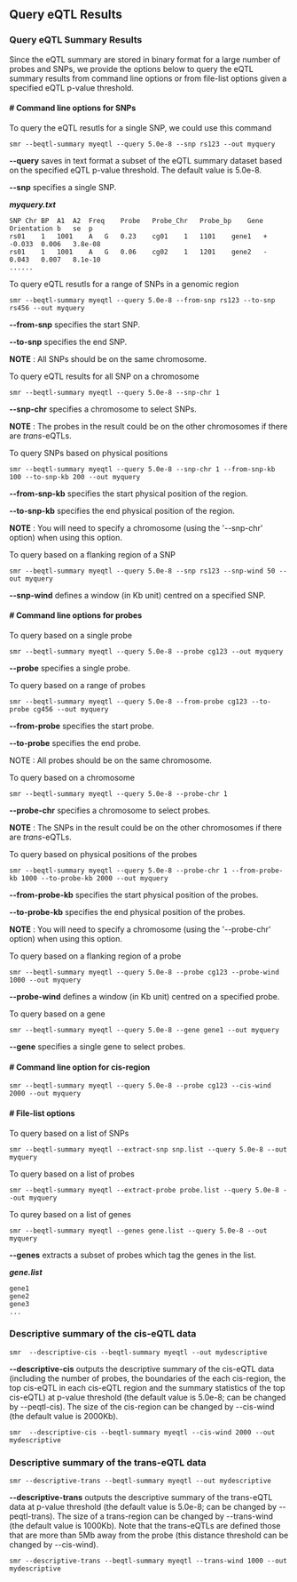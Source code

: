 
## Query eQTL Results

### Query eQTL Summary Results

Since the eQTL summary are stored in binary format for a large number of
probes and SNPs, we provide the options below to query the eQTL summary
results from command line options or from file-list options given a
specified eQTL p-value threshold.

#### \# Command line options for SNPs

To query the eQTL resutls for a single SNP, we could use this command

```
smr --beqtl-summary myeqtl --query 5.0e-8 --snp rs123 --out myquery 
```

**\--query** saves in text format a subset of the eQTL summary
dataset based on the specified eQTL p-value threshold. The default
value is 5.0e-8.

**\--snp** specifies a single SNP.

***myquery.txt***

```
SNP	Chr	BP	A1	A2	Freq	Probe	Probe_Chr	Probe_bp	Gene	Orientation	b	se	p
rs01	1	1001	A	G	0.23	cg01	1	1101	gene1	+	-0.033	0.006	3.8e-08
rs01	1	1001	A	G	0.06	cg02	1	1201	gene2	-	0.043	0.007	8.1e-10
......	
```
To query eQTL resutls for a range of SNPs in a genomic region

```
smr --beqtl-summary myeqtl --query 5.0e-8 --from-snp rs123 --to-snp rs456 --out myquery 
```

**\--from-snp** specifies the start SNP.

**\--to-snp** specifies the end SNP.

**NOTE** : All SNPs should be on the same chromosome.

To query eQTL results for all SNP on a chromosome

```
smr --beqtl-summary myeqtl --query 5.0e-8 --snp-chr 1 
```

**\--snp-chr** specifies a chromosome to select SNPs.

**NOTE** : The probes in the result could be on the other chromosomes if
there are *trans*-eQTLs.

To query SNPs based on physical positions

```
smr --beqtl-summary myeqtl --query 5.0e-8 --snp-chr 1 --from-snp-kb 100 --to-snp-kb 200 --out myquery 
```

**\--from-snp-kb** specifies the start physical position of the
region.

**\--to-snp-kb** specifies the end physical position of the region.

**NOTE** : You will need to specify a chromosome (using the '\--snp-chr'
option) when using this option.

To query based on a flanking region of a SNP

```
smr --beqtl-summary myeqtl --query 5.0e-8 --snp rs123 --snp-wind 50 --out myquery 
```

**\--snp-wind** defines a window (in Kb unit) centred on a specified SNP.

#### \# Command line options for probes

To query based on a single probe

```
smr --beqtl-summary myeqtl --query 5.0e-8 --probe cg123 --out myquery 
```

**\--probe** specifies a single probe.

To query based on a range of probes

```
smr --beqtl-summary myeqtl --query 5.0e-8 --from-probe cg123 --to-probe cg456 --out myquery 
```

**\--from-probe** specifies the start probe.

**\--to-probe** specifies the end probe.

NOTE : All probes should be on the same chromosome.

To query based on a chromosome

```
smr --beqtl-summary myeqtl --query 5.0e-8 --probe-chr 1 
```

**\--probe-chr** specifies a chromosome to select probes.

**NOTE** : The SNPs in the result could be on the other chromosomes if there
are *trans*-eQTLs.

To query based on physical positions of the probes

```
smr --beqtl-summary myeqtl --query 5.0e-8 --probe-chr 1 --from-probe-kb 1000 --to-probe-kb 2000 --out myquery 
```

**\--from-probe-kb** specifies the start physical position of the
probes.

**\--to-probe-kb** specifies the end physical position of the
probes.

**NOTE** : You will need to specify a chromosome (using the '\--probe-chr'
option) when using this option.

To query based on a flanking region of a probe

```
smr --beqtl-summary myeqtl --query 5.0e-8 --probe cg123 --probe-wind 1000 --out myquery 
```

**\--probe-wind** defines a window (in Kb unit) centred on a specified probe.

To query based on a gene

```
smr --beqtl-summary myeqtl --query 5.0e-8 --gene gene1 --out myquery 
```

**\--gene** specifies a single gene to select probes.

#### \# Command line option for cis-region

```
smr --beqtl-summary myeqtl --query 5.0e-8 --probe cg123 --cis-wind 2000 --out myquery 
```

#### \# File-list options

To query based on a list of SNPs

```
smr --beqtl-summary myeqtl --extract-snp snp.list --query 5.0e-8 --out myquery 
```

To query based on a list of probes

```
smr --beqtl-summary myeqtl --extract-probe probe.list --query 5.0e-8 --out myquery
```

To qurey based on a list of genes

```
smr --beqtl-summary myeqtl --genes gene.list --query 5.0e-8 --out myquery 
```

**\--genes** extracts a subset of probes which tag the genes in the
list.

***gene.list***
```
gene1
gene2
gene3
...
```
### Descriptive summary of the  cis-eQTL data

```
smr  --descriptive-cis --beqtl-summary myeqtl --out mydescriptive 
```
**\--descriptive-cis** outputs the descriptive summary of the cis-eQTL data (including the number of probes, the boundaries of the each cis-region, the top cis-eQTL in each cis-eQTL region and the summary statistics of the top cis-eQTL) at p-value threshold (the default value is 5.0e-8; can be changed by --peqtl-cis). The size of the cis-region can be changed by --cis-wind (the default value is 2000Kb).


```
smr  --descriptive-cis --beqtl-summary myeqtl --cis-wind 2000 --out mydescriptive 
```


### Descriptive summary of the  trans-eQTL data

```
smr --descriptive-trans --beqtl-summary myeqtl --out mydescriptive 
```
**\--descriptive-trans**  outputs the descriptive summary of the trans-eQTL data at p-value threshold (the default value is 5.0e-8; can be changed by --peqtl-trans). The size of a trans-region can be changed by --trans-wind (the default value is 1000Kb). Note that the trans-eQTLs are defined those that are more than 5Mb away from the probe (this distance threshold can be changed by --cis-wind).


```
smr --descriptive-trans --beqtl-summary myeqtl --trans-wind 1000 --out mydescriptive 
```

